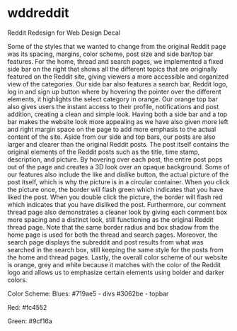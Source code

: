 # wddreddit
Reddit Redesign for Web Design Decal

Some of the styles that we wanted to change from the original Reddit page was its spacing, margins, color scheme, post size and side bar/top bar features.  For the home, thread and search pages, we implemented a fixed side bar on the right that shows all the different topics that are originally featured on the Reddit site, giving viewers a more accessible and organized view of the categories.  Our side bar also features a search bar, Reddit logo, log in and sign up button where by hovering the pointer over the different elements, it highlights the select category in orange.  Our orange top bar also gives users the instant access to their profile, notifications and post addition, creating a clean and simple look.  Having both a side bar and a top bar makes the website look more appealing as we have also given more left and right margin space on the page to add more emphasis to the actual content of the site.  Aside from our side and top bars, our posts are also larger and clearer than the original Reddit posts.  The post itself contains the original elements of the Reddit posts such as the title, time stamp, description, and picture. By hovering over each post, the entire post pops out of the page and creates a 3D look over an opaque background.  Some of our features also include the like and dislike button, the actual picture of the post itself, which is why the picture is in a circular container.  When you click the picture once, the border will flash green which indicates that you have liked the post.  When you double click the picture, the  border will flash red which indicates that you have disliked the post. Furthermore, our comment thread page also demonstrates a cleaner look by giving each comment box more spacing and a distinct look, still functioning as the original Reddit thread page. Note that the same border radius and box shadow from the home page is used for both the thread and search pages.  Moreover, the search page displays the subreddit and post results from what was searched in the search box, still keeping the same style for the posts from the home and thread pages. Lastly, the overall color scheme of our website is orange, grey and white because it matches with the color of the Reddit logo and allows us to emphasize certain elements using bolder and darker colors.

Color Scheme:
Blues:
\#719ae5 - divs
\#3062be - topbar

Red:
\#fc4552

Green:
\#9cf16a
